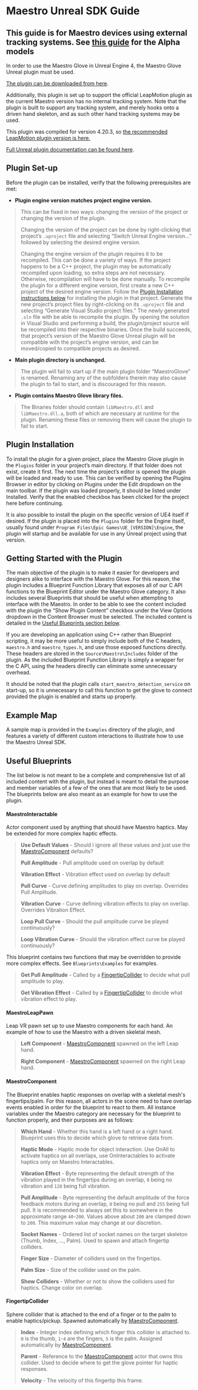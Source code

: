 # Maestro Unreal SDK Guide

## This guide is for Maestro devices using external tracking systems. See [this guide](./Alpha_README.md) for the Alpha models

In order to use the Maestro Glove in Unreal Engine 4, the Maestro Glove Unreal plugin must be used. 

[The plugin can be downloaded from here](https://github.com/Contact-Control-Interfaces/maestro-sdk-unreal/releases/tag/v0.2.1). 

Additionally, this plugin is set up to support the official LeapMotion plugin as the current Maestro version has no internal tracking system. Note that the plugin is built to support any tracking system, and merely hooks onto a driven hand skeleton, and as such other hand tracking systems may be used.

This plugin was compiled for version 4.20.3, so [the recommended LeapMotion plugin version is here.](https://github.com/leapmotion/LeapUnreal/releases/tag/v3.0.1)

[Full Unreal plugin documentation can be found here](https://docs.unrealengine.com/latest/INT/Programming/Plugins/).

## Plugin Set-up
Before the plugin can be installed, verify that the following prerequisites are met:

+ **Plugin engine version matches project engine version.**
> This can be fixed in two ways: changing the version of the project or changing the version of the plugin. 
> 
> Changing the version of the project can be done by right-clicking that project’s `.uproject` file and selecting “Switch Unreal Engine version…” followed by selecting the desired engine version.
> 
> Changing the engine version of the plugin requires it to be recompiled. This can be done a variety of ways. If the project happens to be a C++ project, the plugin may be automatically recompiled upon loading, so extra steps are not necessary. Otherwise, recompilation will have to be done manually. To recompile the plugin for a different engine version, first create a new C++ project of the desired engine version. Follow the [Plugin Installation instructions below](#plugin-installation) for installing the plugin in that project. Generate the new project’s project files by right-clicking on its `.uproject` file and selecting “Generate Visual Studio project files.” The newly generated `.sln` file with be able to recompile the plugin. By opening the solution in Visual Studio and performing a build, the plugin/project source will be recompiled into their respective binaries. Once the build succeeds, that project’s version of the Maestro Glove Unreal plugin will be compatible with the project’s engine version, and can be moved/copied to compatible projects as desired.

+ **Main plugin directory is unchanged.**
> The plugin will fail to start up if the main plugin folder “MaestroGlove” is renamed. Renaming any of the subfolders therein may also cause the plugin to fail to start, and is discouraged for this reason.

+ **Plugin contains Maestro Glove library files.**
> The Binaries folder should contain `libMaestro.dll` and `libMaestro.dll.a`, both of which are necessary at runtime for the plugin. Renaming these files or removing them will cause the plugin to fail to start.

## Plugin Installation
To install the plugin for a given project, place the Maestro Glove plugin in the `Plugins` folder in your project’s main directory. If that folder does not exist, create it first. The next time the project’s editor is opened the plugin will be loaded and ready to use. This can be verified by opening the Plugins Browser in editor by clicking on Plugins under the Edit dropdown on the main toolbar. If the plugin was loaded properly, it should be listed under Installed. Verify that the enabled checkbox has been clicked for the project here before continuing.

It is also possible to install the plugin on the specific version of UE4 itself if desired. If the plugin is placed into the `Plugins` folder for the Engine itself, usually found under `Program Files\Epic Games\UE_[VERSION]\Engine`, the plugin will startup and be available for use in any Unreal project using that version.

## Getting Started with the Plugin
The main objective of the plugin is to make it easier for developers and designers alike to interface with the Maestro Glove. For this reason, the plugin includes a Blueprint Function Library that exposes all of our C API functions to the Blueprint Editor under the Maestro Glove category. It also includes several Blueprints that should be useful when attempting to interface with the Maestro. In order to be able to see the content included with the plugin the “Show Plugin Content” checkbox under the View Options dropdown in the Content Browser must be selected. The included content is detailed in the [Useful Blueprints section below](#useful-blueprints).

If you are developing an application using C++ rather than Blueprint scripting, it may be more useful to simply include both of the C headers, `maestro.h` and `maestro_types.h`, and use those exposed functions directly. These headers are stored in the `Source\Maestro\Includes` folder of the plugin. As the included Blueprint Function Library is simply a wrapper for the C API, using the headers directly can eliminate some unnecessary overhead.

It should be noted that the plugin calls `start_maestro_detection_service` on start-up, so it is unnecessary to call this function to get the glove to connect provided the plugin is enabled and starts up properly.

## Example Map
A sample map is provided in the `Examples` directory of the plugin, and features a variety of different custom interactions to illustrate how to use the Maestro Unreal SDK.

## Useful Blueprints
The list below is not meant to be a complete and comprehensive list of all included content with the plugin, but instead is meant to detail the purpose and member variables of a few of the ones that are most likely to be used. The blueprints below are also meant as an example for how to use the plugin.

#### MaestroInteractable
Actor component used by anything that should have Maestro haptics. May be extended for more complex haptic effects.
> **Use Default Values** - Should I ignore all these values and just use the [MaestroComponent](#maestrocomponent) defaults?
>
> **Pull Amplitude** - Pull amplitude used on overlap by default
>
> **Vibration Effect** - Vibration effect used on overlap by default
>
> **Pull Curve** - Curve defining amplitudes to play on overlap. Overrides Pull Amplitude.
>
> **Vibration Curve** - Curve defining vibration effects to play on overlap. Overrides Vibration Effect.
>
> **Loop Pull Curve** - Should the pull amplitude curve be played continuously?
>
> **Loop Vibration Curve** - Should the vibration effect curve be played continuously?

This blueprint contains two functions that may be overridden to provide more complex effects. See `Blueprints\Examples` for examples.
> **Get Pull Amplitude** - Called by a [FingertipCollider](#fingertipcollider) to decide what pull amplitude to play.
>
> **Get Vibration Effect** - Called by a [FingertipCollider](#fingertipcollider) to decide what vibration effect to play.

#### MaestroLeapPawn
Leap VR pawn set up to use Maestro components for each hand. An example of how to use the Maestro with a driven skeletal mesh.
> **Left Component** - [MaestroComponent](#maestrocomponent) spawned on the left Leap hand.
>
> **Right Component** - [MaestroComponent](#maestrocomponent) spawned on the right Leap hand.

#### MaestroComponent
The Blueprint enables haptic responses on overlap with a skeletal mesh's fingertips/palm. For this reason, all actors in the scene need to have overlap events enabled in order for the blueprint to react to them. All instance variables under the Maestro category are necessary for the blueprint to function properly, and their purposes are as follows:
> **Which Hand** - Whether this hand is a left hand or a right hand. Blueprint uses this to decide which glove to retrieve data from.
> 
> **Haptic Mode** - Haptic mode for object interaction. Use OnAll to activate haptics on all overlaps, use OnInteractables to activate haptics only on Maestro Interactables.
>
> **Vibration Effect** - Byte representing the default strength of the vibration played in the fingertips during an overlap, `0` being no vibration and `128` being full vibration.
> 
> **Pull Amplitude** - Byte representing the default amplitude of the force feedback motors during an overlap, `0` being no pull and `255` being full pull. It is recommended to always set this to somewhere in the approximate range `40`-`200`. Values above about `200` are clamped down to `200`. This maximum value may change at our discretion.
>
> **Socket Names** - Ordered list of socket names on the target skeleton (Thumb, Index, ..., Palm). Used to spawn and attach fingertip colliders.
>
> **Finger Size** - Diameter of colliders used on the fingertips.
>
> **Palm Size** - Size of the collider used on the palm.
>
> **Show Colliders** - Whether or not to show the colliders used for haptics. Change color on overlap.

#### FingertipCollider
Sphere collider that is attached to the end of a finger or to the palm to enable haptics/pickup. Spawned automatically by [MaestroComponent](#maestrocomponent).
> **Index** - Integer index defining which finger this collider is attached to. `0` is the thumb, `1`-`4` are the fingers, `5` is the palm. Assigned automatically by [MaestroComponent](#maestrocomponent).
>
> **Parent** - Reference to the [MaestroComponent](#maestrocomponent) actor that owns this collider. Used to decide where to get the glove pointer for haptic responses.
>
> **Velocity** - The velocity of this fingertip this frame.
